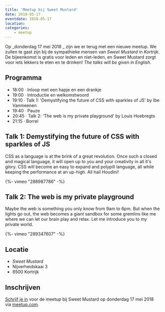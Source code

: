 ```yaml
---
title: 'Meetup bij Sweet Mustard'
date: 2018-05-17
eventdate: 2018-05-17
location:
categories:
    - meetup
---
```


Op _donderdag 17 mei 2018 _ zijn we er terug met een nieuwe meetup. We zullen te gast zijn bij de sympathieke mensen van _Sweet Mustard_ in _Kortrijk_. De bijeenkomst is gratis voor leden en niet-leden, en Sweet Mustard zorgt voor iets lekkers te eten en te drinken! _The talks will be given in English_.

## Programma

-   18:00 · Inloop met een hapje en een drankje
-   19:00 · Introductie en welkomstwoord
-   19:10 · Talk 1: 'Demystifying the future of CSS with sparkles of JS' by Ibe Vanmeenen
-   19:40 · Pauze
-   20:45 · Talk 2: 'The web is my private playground' by Louis Hoebregts
-   21:15 · Borrel

## Talk 1: Demystifying the future of CSS with sparkles of JS

CSS as a language is at the brink of a great revolution. Once such a closed and magical language, it will open up to you and your creativity in all it's glory. CSS will become an easy to expand and polypill language, all while keeping the performance at an up-high. All hail Houdini!

<div>
    {%- vimeo "288987786" -%}
</div>

## Talk 2: The web is my private playground

Maybe the web is something you only know from 9am to 6pm. But when the lights go out, the web becomes a giant sandbox for some gremlins like me where we can let our brain play and relax. Let me introduce you to my private world.

<div>
    {%- vimeo "289347607" -%}
</div>

## Locatie

-   _Sweet Mustard_
-   Nijverheidskaai 3
-   8500 Kortrijk

## Inschrijven

[Schrijf je in](https://www.meetup.com/Fronteers-BE/events/248805497/) voor de meetup bij Sweet Mustard op donderdag 17 mei 2018 via [meetup.com](https://www.meetup.com/Fronteers-BE/events/248805497/).

